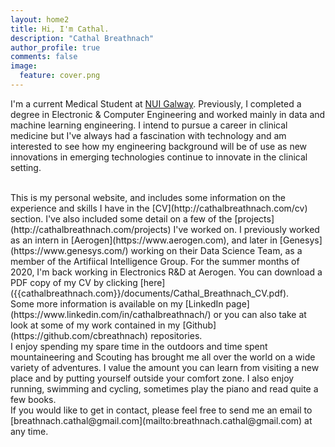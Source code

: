 ```yaml
---
layout: home2
title: Hi, I'm Cathal.
description: "Cathal Breathnach"
author_profile: true
comments: false
image:
  feature: cover.png
---
```


I'm a current Medical Student at [NUI Galway](https://www.nuigalway.ie/). Previously, I completed a degree in Electronic & Computer Engineering and worked mainly in data and machine learning engineering. I intend to pursue a career in clinical medicine but I've always had a fascination with technology and am interested to see how my engineering background will be of use as new innovations in emerging technologies continue to innovate in the clinical setting.

<br />
This is my personal website, and includes some information on the experience and skills I have in the [CV](http://cathalbreathnach.com/cv) section. I've also included some detail on a few of the [projects](http://cathalbreathnach.com/projects) I've worked on. I previously worked as an intern in [Aerogen](https://www.aerogen.com), and later in [Genesys](https://www.genesys.com/) working on their Data Science Team, as a member of the Artifiical Intelligence Group. For the summer months of 2020, I'm back working in Electronics R&D at Aerogen. You can download a PDF copy of my CV by clicking [here]({{cathalbreathnach.com}}/documents/Cathal_Breathnach_CV.pdf).

<!-- <br />
I am interested in applying my experience to solving relevant real-world problems by implementing innovative engineering approaches. I have a particular interest in designing practical solutions using artificial intelligence and next-generation technologies but I also enjoy gaining an understanding of the theory and mathematics that describe problems. I am well organised with a persistent attention to detail and can apply concepts at a high performance level. -->
<!-- Test comment -->

<br />
Some more information is available on my [LinkedIn page](https://www.linkedin.com/in/cathalbreathnach/) or you can also take at look at some of my work contained in my [Github](https://github.com/cbreathnach) repositories.

<br />
I enjoy spending my spare time in the outdoors and time spent mountaineering and Scouting has brought me all over the world on a wide variety of adventures. I value the amount you can learn from visiting a new place and by putting yourself outside your comfort zone. I also enjoy running, swimming and cycling, sometimes play the piano and read quite a few books.

<br />
If you would like to get in contact, please feel free to send me an email to [breathnach.cathal@gmail.com](mailto:breathnach.cathal@gmail.com) at any time.
